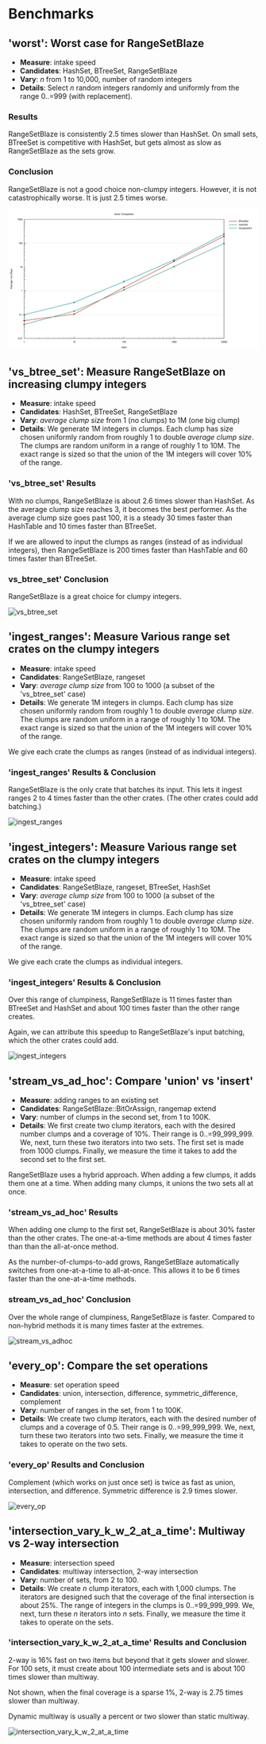 # Benchmarks

## 'worst': Worst case for RangeSetBlaze

* **Measure**: intake speed
* **Candidates**: HashSet, BTreeSet, RangeSetBlaze
* **Vary**: *n* from 1 to 10,000, number of random integers
* **Details**: Select *n* random integers randomly and uniformly from the range 0..=999 (with replacement).

### Results

RangeSetBlaze is consistently 2.5 times slower than HashSet. On small sets, BTreeSet is competitive with HashSet, but gets almost as slow as RangeSetBlaze as the sets grow.

### Conclusion

RangeSetBlaze is not a good choice non-clumpy integers. However, it is not catastrophically worse. It is just 2.5 times worse.

![worst lines](https://raw.githubusercontent.com/fastlmm/PySnpTools/master/doc/source/lines.svg "worst lines")

## 'vs_btree_set': Measure RangeSetBlaze on increasing clumpy integers
<!-- cmk000 rename case  -->

* **Measure**: intake speed
* **Candidates**: HashSet, BTreeSet, RangeSetBlaze
* **Vary**: *average clump size* from 1 (no clumps) to 1M (one big clump)
* **Details**: We generate 1M integers in clumps. Each clump has size chosen uniformly random from roughly 1 to double *average clump size*. The clumps are random uniform in a range of roughly 1 to 10M. The exact range is sized so that the union of the 1M integers will cover 10% of the range.

### 'vs_btree_set' Results

With no clumps, RangeSetBlaze is about 2.6 times slower than HashSet. As the average clump size reaches 3, it becomes the best performer. As the average clump size goes past 100, it is a steady 30 times faster than HashTable and 10 times faster than BTreeSet.

If we are allowed to input the clumps as ranges (instead of as individual integers), then RangeSetBlaze is 200 times faster than HashTable and 60 times faster than BTreeSet.

### vs_btree_set' Conclusion

RangeSetBlaze is a great choice for clumpy integers.

![vs_btree_set](../target/criterion/vs_btree_set/report/lines.svg "vs_btree_set")

## 'ingest_ranges': Measure Various range set crates on the clumpy integers
<!-- cmk000 rename case  -->

* **Measure**: intake speed
* **Candidates**: RangeSetBlaze, rangeset
* **Vary**: *average clump size* from 100 to 1000 (a subset of the 'vs_btree_set' case)
* **Details**: We generate 1M integers in clumps. Each clump has size chosen uniformly random from roughly 1 to double *average clump size*. The clumps are random uniform in a range of roughly 1 to 10M. The exact range is sized so that the union of the 1M integers will cover 10% of the range.

We give each crate the clumps as ranges (instead of as individual integers).

### 'ingest_ranges' Results & Conclusion

RangeSetBlaze is the only crate that batches its input. This lets it ingest ranges 2 to 4 times faster than the other crates. (The other crates could add batching.)

![ingest_ranges](../target/criterion/ingest_ranges/report/lines.svg "ingest_ranges")

## 'ingest_integers': Measure Various range set crates on the clumpy integers
<!-- cmk000 rename case  -->

* **Measure**: intake speed
* **Candidates**: RangeSetBlaze, rangeset, BTreeSet, HashSet
* **Vary**: *average clump size* from 100 to 1000 (a subset of the 'vs_btree_set' case)
* **Details**: We generate 1M integers in clumps. Each clump has size chosen uniformly random from roughly 1 to double *average clump size*. The clumps are random uniform in a range of roughly 1 to 10M. The exact range is sized so that the union of the 1M integers will cover 10% of the range.

We give each crate the clumps as individual integers.

### 'ingest_integers' Results & Conclusion

Over this range of clumpiness, RangeSetBlaze is 11 times faster than BTreeSet and HashSet and about 100 times faster than the other range creates.

Again, we can attribute this speedup to RangeSetBlaze's input batching, which the other crates could add.

![ingest_integers](../target/criterion/ingest_integers/report/lines.svg "ingest_integers")

## 'stream_vs_ad_hoc': Compare 'union' vs 'insert'
<!-- cmk000 rename case  -->

* **Measure**: adding ranges to an existing set
* **Candidates**: RangeSetBlaze::BitOrAssign, rangemap extend
* **Vary**: number of clumps in the second set, from 1 to 100K.
* **Details**: We first create two clump iterators, each with the desired number clumps and a coverage of 10%. Their range is 0..=99_999_999.
We, next, turn these two iterators into two sets. The first set is made from 1000 clumps. Finally, we measure the 
time it takes to add the second set to the first set.

RangeSetBlaze uses a hybrid approach. When adding a few clumps, it adds them one at a time. When adding many clumps, it unions the two sets all at once.

### 'stream_vs_ad_hoc' Results

When adding one clump to the first set, RangeSetBlaze is about 30% faster than the other crates. The one-at-a-time methods are about 4 times faster than than the all-at-once method.

As the number-of-clumps-to-add grows, RangeSetBlaze automatically switches from one-at-a-time to all-at-once. This allows it to be 6 times faster than the one-at-a-time methods.

### stream_vs_ad_hoc' Conclusion

Over the whole range of clumpiness, RangeSetBlaze is faster. Compared to non-hybrid methods it is many times faster at the extremes.

![stream_vs_adhoc](../target/criterion/stream_vs_adhoc/report/lines.svg "stream_vs_adhoc")

## 'every_op': Compare the set operations

* **Measure**: set operation speed
* **Candidates**: union, intersection, difference, symmetric_difference, complement
* **Vary**: number of ranges in the set, from 1 to 100K.
* **Details**: We create two clump iterators, each with the desired number of clumps and a coverage of 0.5. Their range is 0..=99_999_999. We, next, turn these two iterators into two sets. Finally, we measure the time it takes to operate on the two sets.

### 'every_op' Results and Conclusion

Complement (which works on just once set) is twice as fast as union, intersection, and difference. Symmetric difference is 2.9 times slower.

![every_op](../target/criterion/every_op/report/lines.svg "every_op")

## 'intersection_vary_k_w_2_at_a_time': Multiway vs 2-way intersection

* **Measure**: intersection speed
* **Candidates**: multiway intersection, 2-way intersection
* **Vary**: number of sets, from 2 to 100.
* **Details**: We create *n* clump iterators, each with 1,000 clumps. The iterators are designed such that the coverage of the final intersection is about 25%. The range of integers in the clumps is 0..=99_999_999. We, next, turn these *n* iterators into *n* sets. Finally, we measure the time it takes to operate on the sets.

### 'intersection_vary_k_w_2_at_a_time' Results and Conclusion

2-way is 16% fast on two items but beyond that it gets slower and slower. For 100 sets, it must create about 100 intermediate sets and is about 100 times slower than multiway.

Not shown, when the final coverage is a sparse 1%, 2-way is 2.75 times slower than multiway.

Dynamic multiway is usually a percent or two slower than static multiway.

![intersection_vary_k_w_2_at_a_time](../target/criterion/intersection_vary_k_w_2_at_a_time/report/lines.svg "intersection_vary_k_w_2_at_a_time")
